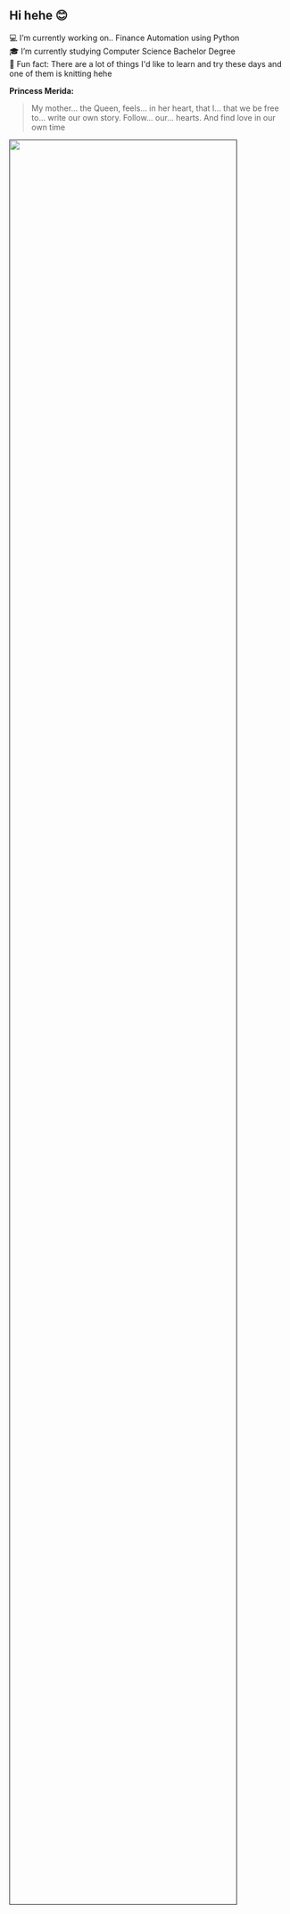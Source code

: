 ## Hi hehe 😊
💻 I’m currently working on.. Finance Automation using Python\
🎓 I’m currently studying Computer Science Bachelor Degree\
💚 Fun fact: There are a lot of things I'd like to learn and try these days and one of them is knitting hehe

**Princess Merida:**
> My mother... the Queen, feels... in her heart, that I... that we be free to... write our own story. Follow... our... hearts. And find love in our own time


<a href="">
  <img width="90%" src="https://user-images.githubusercontent.com/63581688/97962952-10d0c600-1e1b-11eb-9b1e-fbbad1be9037.GIF">
</a>

